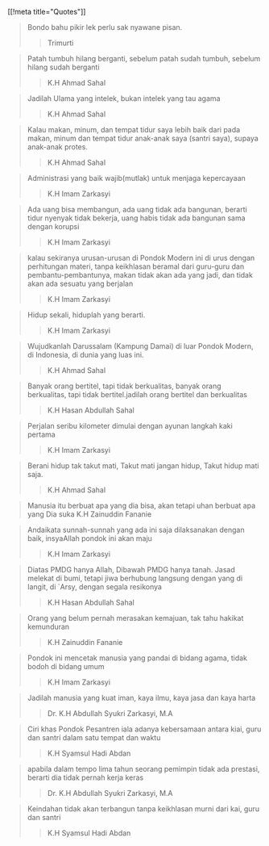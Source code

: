 [[!meta title="Quotes"]]


> Bondo bahu pikir lek perlu sak nyawane pisan.
>> Trimurti

> Patah tumbuh hilang berganti, sebelum patah sudah tumbuh, sebelum hilang sudah berganti
>> K.H Ahmad Sahal

> Jadilah Ulama yang intelek, bukan intelek yang tau agama
>> K.H Ahmad Sahal

> Kalau makan, minum, dan tempat tidur saya lebih baik dari pada makan, minum dan tempat tidur anak-anak saya (santri saya), supaya
> anak-anak protes.
>> K.H Ahmad Sahal

> Administrasi yang baik wajib(mutlak) untuk menjaga kepercayaan
>> K.H Imam Zarkasyi

> Ada uang bisa membangun, ada uang tidak ada bangunan, berarti tidur nyenyak tidak bekerja,
> uang habis tidak ada bangunan sama dengan korupsi
>> K.H Imam Zarkasyi

> kalau sekiranya urusan-urusan di Pondok Modern ini di urus dengan perhitungan materi, tanpa keikhlasan beramal dari guru-guru dan
> pembantu-pembantunya, makan tidak akan ada yang jadi, dan tidak akan ada sesuatu yang berjalan
>> K.H Imam Zarkasyi

> Hidup sekali, hiduplah yang berarti.
>> K.H Imam Zarkasyi

> Wujudkanlah Darussalam (Kampung Damai) di luar Pondok Modern, di Indonesia, di dunia yang luas ini.
>> K.H Ahmad Sahal

> Banyak orang bertitel, tapi tidak berkualitas, banyak orang berkualitas, tapi tidak bertitel.jadilah orang bertitel dan berkualitas
>> K.H Hasan Abdullah Sahal

> Perjalan seribu kilometer dimulai dengan ayunan langkah kaki pertama
>> K.H Imam Zarkasyi

> Berani hidup tak takut mati, Takut mati jangan hidup, Takut hidup mati saja.
>> K.H Ahmad Sahal

> Manusia itu berbuat apa yang dia bisa, akan tetapi uhan berbuat apa yang Dia suka
> K.H Zainuddin Fananie

> Andaikata sunnah-sunnah yang ada ini saja dilaksanakan dengan baik,
> insyaAllah pondok ini akan maju
>> K.H Imam Zarkasyi

> Diatas PMDG hanya Allah, Dibawah PMDG hanya tanah. Jasad melekat di bumi, tetapi
> jiwa berhubung langsung dengan yang di langit, di `Arsy, dengan segala resikonya
>> K.H Hasan Abdullah Sahal

> Orang yang belum pernah merasakan kemajuan, tak tahu hakikat kemunduran
>> K.H Zainuddin Fananie

> Pondok ini mencetak manusia yang pandai di bidang agama, tidak bodoh di bidang umum
>> K.H Imam Zarkasyi

> Jadilah manusia yang kuat iman, kaya ilmu, kaya jasa dan kaya harta
>> Dr. K.H Abdullah Syukri Zarkasyi, M.A

> Ciri khas Pondok Pesantren iala adanya kebersamaan antara kiai, guru dan santri dalam satu tempat dan waktu
>> K.H Syamsul Hadi Abdan

> apabila dalam tempo lima tahun seorang pemimpin tidak ada prestasi, berarti dia tidak pernah kerja keras
>> Dr. K.H Abdullah Syukri Zarkasyi, M.A

> Keindahan tidak akan terbangun tanpa keikhlasan murni dari kai, guru dan santri
>> K.H Syamsul Hadi Abdan


